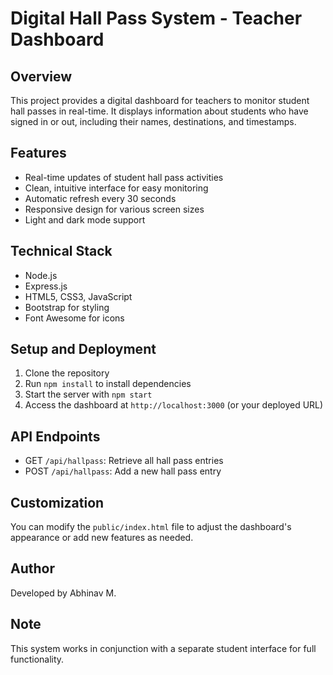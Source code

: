 # Digital Hall Pass System - Teacher Dashboard

## Overview
This project provides a digital dashboard for teachers to monitor student hall passes in real-time. It displays information about students who have signed in or out, including their names, destinations, and timestamps.

## Features
- Real-time updates of student hall pass activities
- Clean, intuitive interface for easy monitoring
- Automatic refresh every 30 seconds
- Responsive design for various screen sizes
- Light and dark mode support

## Technical Stack
- Node.js
- Express.js
- HTML5, CSS3, JavaScript
- Bootstrap for styling
- Font Awesome for icons

## Setup and Deployment
1. Clone the repository
2. Run `npm install` to install dependencies
3. Start the server with `npm start`
4. Access the dashboard at `http://localhost:3000` (or your deployed URL)

## API Endpoints
- GET `/api/hallpass`: Retrieve all hall pass entries
- POST `/api/hallpass`: Add a new hall pass entry

## Customization
You can modify the `public/index.html` file to adjust the dashboard's appearance or add new features as needed.

## Author
Developed by Abhinav M.

## Note
This system works in conjunction with a separate student interface for full functionality.
